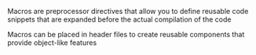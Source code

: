 Macros are preprocessor directives that allow you to define reusable code snippets that are expanded before the actual compilation of the code

Macros can be placed in header files to create reusable components that provide object-like features
